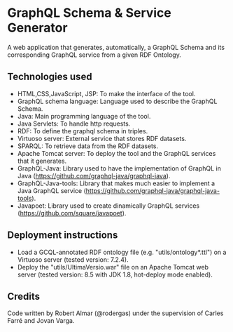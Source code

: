 # GraphQL Schema & Service Generator

A web application that generates, automatically, a GraphQL Schema and its corresponding GraphQL service from a given RDF Ontology.

## Technologies used
- HTML,CSS,JavaScript, JSP: To make the interface of the tool.
- GraphQL schema language: Language used to describe the GraphQL Schema.
- Java: Main programming language of the tool.
- Java Servlets: To handle http requests.
- RDF: To define the graphql schema in triples.
- Virtuoso server: External service that stores RDF datasets.
- SPARQL: To retrieve data from the RDF datasets.
- Apache Tomcat server: To deploy the tool and the GraphQL services that it generates.
- GraphQL-Java: Library used to have the implementation of GraphQL in Java (https://github.com/graphql-java/graphql-java).
- GraphQL-Java-tools: Library that makes much easier to implement a Java GraphQL service (https://github.com/graphql-java/graphql-java-tools).
- Javapoet: Library used to create dinamically GraphQL services (https://github.com/square/javapoet).

## Deployment instructions

- Load a GCQL-annotated RDF ontology file (e.g. "utils/ontology*.ttl") on a Virtuoso server (tested version: 7.2.4).
- Deploy the "utils/UltimaVersio.war" file on an Apache Tomcat web server (tested version: 8.5 with JDK 1.8, hot-deploy mode enabled).

## Credits

Code written by Robert Almar (@rodergas) under the supervision of Carles Farré and Jovan Varga.